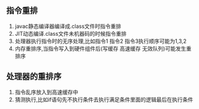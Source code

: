 ## 指令重排

1. javac静态编译器编译成.class文件时指令重排
2. JIT动态编译.class文件未机器码的时候指令重排
3. 处理器执行指令时的无序处理,比如指令1 指令2 指令3执行顺序可能为1,3,2
4. 内存重排序,当指令写入到硬件组件后(写缓存 高速缓存 无效队列)可能发生重排序



## 处理器的重排序

1. 指令乱序放入到高速缓存中
2. 猜测执行,比如if语句先不执行条件去执行满足条件里面的逻辑最后在执行条件